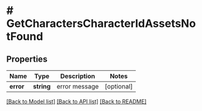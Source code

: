 # # GetCharactersCharacterIdAssetsNotFound

## Properties

Name | Type | Description | Notes
------------ | ------------- | ------------- | -------------
**error** | **string** | error message | [optional]

[[Back to Model list]](../../README.md#models) [[Back to API list]](../../README.md#endpoints) [[Back to README]](../../README.md)
